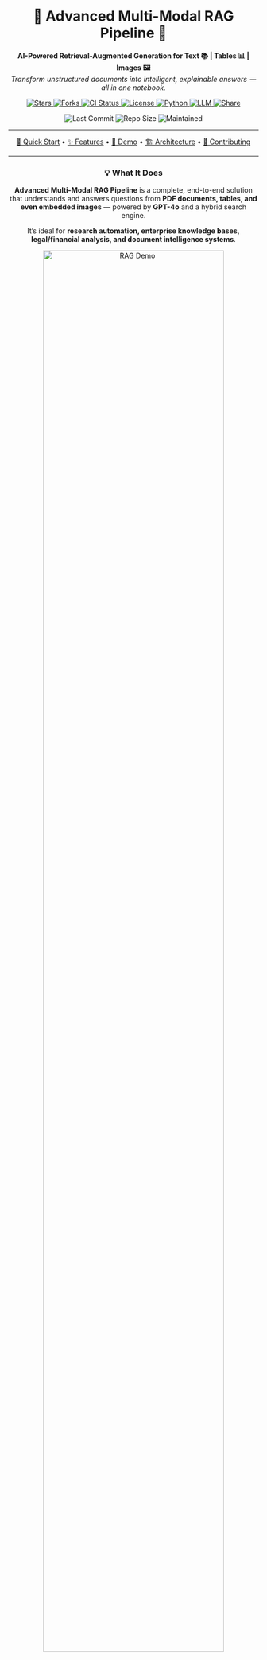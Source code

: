<h1 align="center">🔎 Advanced Multi-Modal RAG Pipeline 🚀</h1>

<p align="center">
  <strong>AI-Powered Retrieval-Augmented Generation for Text 📚 | Tables 📊 | Images 🖼️</strong><br/>
  <em>Transform unstructured documents into intelligent, explainable answers — all in one notebook.</em>
</p>

<p align="center">
  <a href="https://github.com/yourusername/your-repo-name/stargazers">
    <img src="https://img.shields.io/github/stars/yourusername/your-repo-name?style=flat-square&color=gold&logo=github" alt="Stars"/>
  </a>
  <a href="https://github.com/yourusername/your-repo-name/fork">
    <img src="https://img.shields.io/github/forks/yourusername/your-repo-name?style=flat-square&color=blueviolet&logo=github" alt="Forks"/>
  </a>
  <a href="https://github.com/yourusername/your-repo-name/actions">
    <img src="https://img.shields.io/github/actions/workflow/status/yourusername/your-repo-name/ci.yml?style=flat-square&logo=githubactions&logoColor=white" alt="CI Status"/>
  </a>
  <a href="./LICENSE">
    <img src="https://img.shields.io/github/license/yourusername/your-repo-name?style=flat-square&color=green&logo=open-source-initiative" alt="License"/>
  </a>
  <a href="https://www.python.org/">
    <img src="https://img.shields.io/badge/Python-3.9+-3776AB?style=flat-square&logo=python&logoColor=white" alt="Python"/>
  </a>
  <a href="https://platform.openai.com/">
    <img src="https://img.shields.io/badge/LLM-GPT--4o-ff69b4?style=flat-square&logo=openai" alt="LLM"/>
  </a>
  <a href="https://twitter.com/intent/tweet?text=Check%20out%20this%20Multi-Modal%20RAG%20Pipeline%20on%20GitHub%20🚀&url=https://github.com/yourusername/your-repo-name">
    <img src="https://img.shields.io/twitter/url?url=https%3A%2F%2Fgithub.com%2Fyourusername%2Fyour-repo-name&style=flat-square&logo=x&color=1DA1F2" alt="Share"/>
  </a>
</p>

<p align="center">
  <img src="https://img.shields.io/github/last-commit/yourusername/your-repo-name?style=flat-square&logo=git&color=informational" alt="Last Commit"/>
  <img src="https://img.shields.io/github/repo-size/yourusername/your-repo-name?style=flat-square&color=success&logo=dropbox" alt="Repo Size"/>
  <img src="https://img.shields.io/badge/Maintained-Yes-brightgreen?style=flat-square&logo=dependabot" alt="Maintained"/>
</p>

---

<p align="center">
  <a href="#-quick-start">🚀 Quick Start</a> • 
  <a href="#-features">✨ Features</a> • 
  <a href="#-demo--screenshots">📸 Demo</a> • 
  <a href="#-architecture">🏗️ Architecture</a> • 
  <a href="#-contributing">🤝 Contributing</a>
</p>

---

<h3 align="center">💡 What It Does</h3>

<p align="center">
  <b>Advanced Multi-Modal RAG Pipeline</b> is a complete, end-to-end solution that understands and answers questions from <b>PDF documents, tables, and even embedded images</b> — powered by <b>GPT-4o</b> and a hybrid search engine.  
</p>

<p align="center">
  It’s ideal for <b>research automation, enterprise knowledge bases, legal/financial analysis, and document intelligence systems</b>.
</p>

<p align="center">
  <img src="assets/hero_banner.png" alt="RAG Demo" width="85%" />
</p>
